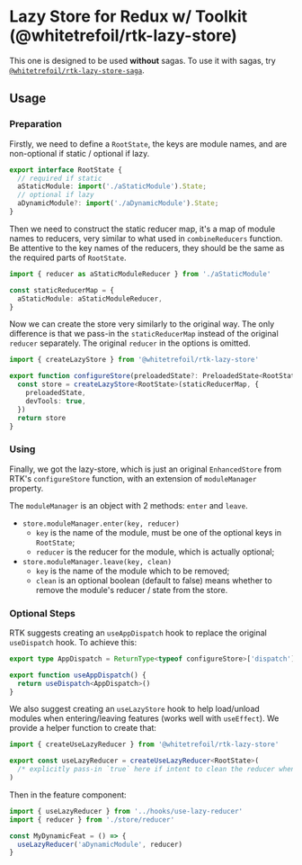 Lazy Store for Redux w/ Toolkit (@whitetrefoil/rtk-lazy-store)
==========

This one is designed to be used **without** sagas.
To use it with sagas, try [`@whitetrefoil/rtk-lazy-store-saga`](https://github.com/whitetrefoil/rtk-lazy-store/tree/master/packages/rtk-lazy-store-saga).

Usage
-----

### Preparation

Firstly, we need to define a `RootState`, the keys are module names, and are non-optional if static / optional if lazy.

```ts
export interface RootState {
  // required if static
  aStaticModule: import('./aStaticModule').State;
  // optional if lazy
  aDynamicModule?: import('./aDynamicModule').State;
}
```

Then we need to construct the static reducer map, it's a map of module names to reducers, very similar to what used in `combineReducers` function.
Be attentive to the key names of the reducers, they should be the same as the required parts of `RootState`.

```ts
import { reducer as aStaticModuleReducer } from './aStaticModule'

const staticReducerMap = {
  aStaticModule: aStaticModuleReducer,
}
```

Now we can create the store very similarly to the original way.
The only difference is that we pass-in the `staticReducerMap` instead of the original `reducer` separately.
The original `reducer` in the options is omitted.

```ts
import { createLazyStore } from '@whitetrefoil/rtk-lazy-store'

export function configureStore(preloadedState?: PreloadedState<RootState>) {
  const store = createLazyStore<RootState>(staticReducerMap, {
    preloadedState,
    devTools: true,
  })
  return store
}
```

### Using

Finally, we got the lazy-store, which is just an original `EnhancedStore` from RTK's `configureStore` function, with an extension of `moduleManager` property.

The `moduleManager` is an object with 2 methods: `enter` and `leave`.

* `store.moduleManager.enter(key, reducer)`
  * `key` is the name of the module, must be one of the optional keys in `RootState`;
  * `reducer` is the reducer for the module, which is actually optional;
* `store.moduleManager.leave(key, clean)`
  * `key` is the name of the module which to be removed;
  * `clean` is an optional boolean (default to false) means whether to remove the module's reducer / state from the store.

### Optional Steps

RTK suggests creating an `useAppDispatch` hook to replace the original `useDispatch` hook.
To achieve this:
```ts
export type AppDispatch = ReturnType<typeof configureStore>['dispatch']

export function useAppDispatch() {
  return useDispatch<AppDispatch>()
}
```

We also suggest creating an `useLazyStore` hook to help load/unload modules when entering/leaving features (works well with `useEffect`).
We provide a helper function to create that:
```ts
import { createUseLazyReducer } from '@whitetrefoil/rtk-lazy-store'

export const useLazyReducer = createUseLazyReducer<RootState>(
  /* explicitly pass-in `true` here if intent to clean the reducer when leaving, default is `false` */
)
```

Then in the feature component:
```ts
import { useLazyReducer } from '../hooks/use-lazy-reducer'
import { reducer } from './store/reducer'

const MyDynamicFeat = () => {
  useLazyReducer('aDynamicModule', reducer)
}
```
